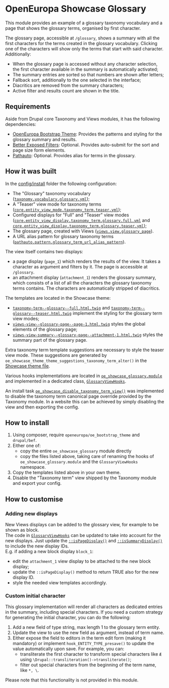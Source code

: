 # OpenEuropa Showcase Glossary

This module provides an example of a glossary taxonomy vocabulary and a page that shows the glossary terms, organised by
first character.

The glossary page, accessible at `/glossary`, shows a summary with all the first characters for the terms created in the
glossary vocabulary. Clicking one of the characters will show only the terms that start with said character.\
Additionally:
- When the glossary page is accessed without any character selection, the first character available in the summary is
  automatically activated;
- The summary entries are sorted so that numbers are shown after letters;
- Fallback sort, additionally to the one selected in the interface;
- Diacritics are removed from the summary characters;
- Active filter and results count are shown in the title.

## Requirements

Aside from Drupal core Taxonomy and Views modules, it has the following dependencies:

- [OpenEuropa Bootstrap Theme](https://github.com/openeuropa/oe_bootstrap_theme): Provides the patterns and
styling for the glossary summary and results.
- [Better Exposed Filters](https://www.drupal.org/project/better_exposed_filters): Optional. Provides
auto-submit for the sort and page size form elements.
- [Pathauto](https://www.drupal.org/project/pathauto): Optional. Provides alias for terms in the glossary.

## How it was built

In the [config/install](./config/install) folder the following configuration:

- The "Glossary" taxonomy vocabulary ([`taxonomy.vocabulary.glossary.yml`](./config/install/taxonomy.vocabulary.glossary.yml));
- A "Teaser" view mode for taxonomy terms ([`core.entity_view_mode.taxonomy_term.teaser.yml`](./config/install/core.entity_view_mode.taxonomy_term.teaser.yml));
- Configured displays for "Full" and "Teaser" view modes ([`core.entity_view_display.taxonomy_term.glossary.full.yml`](./config/install/core.entity_view_display.taxonomy_term.glossary.full.yml)
and [`core.entity_view_display.taxonomy_term.glossary.teaser.yml`](./config/install/core.entity_view_display.taxonomy_term.glossary.teaser.yml));
- The glossary page, created with Views ([`views.view.glossary_page`](./config/install/views.view.glossary_page.yml)).
- A URL alias pattern for glossary taxonomy terms ([`pathauto.pattern.glossary_term_url_alias_pattern`](./config/install/pathauto.pattern.glossary_term_url_alias_pattern.yml)).

The view itself contains two displays:
- a page display (`page_1`) which renders the results of the view. It takes a character as argument and filters by it.
  The page is accessible at `/glossary`.
- an attachment display (`attachment_1`) renders the glossary summary, which consists of a list of all the characters the
  glossary taxonomy terms contains. The characters are automatically stripped of diacritics.

The templates are located in the Showcase theme:

- [`taxonomy-term--glossary--full.html.twig`](../../themes/oe_showcase_theme/templates/taxonomy/taxonomy-term--glossary--full.html.twig) and
  [`taxonomy-term--glossary--teaser.html.twig`](../../themes/oe_showcase_theme/templates/taxonomy/taxonomy-term--glossary--teaser.html.twig)
implement the styling for the glossary term view modes;
- [`views-view--glossary-page--page-1.html.twig`](../../themes/oe_showcase_theme/templates/views/views-view--glossary-page--page-1.html.twig)
styles the global elements of the glossary page;
- [`views-view-summary--glossary-page--attachment-1.html.twig`](../../themes/oe_showcase_theme/templates/views/views-view-summary--glossary-page--attachment-1.html.twig)
styles the summary part of the glossary page.

Extra taxonomy term template suggestions are necessary to style the teaser view mode. These suggestions are generated by
`oe_showcase_theme_theme_suggestions_taxonomy_term_alter()` in the [Showcase theme file](../../themes/oe_showcase_theme/oe_showcase_theme.theme).

Various hooks implementations are located in [`oe_showcase_glossary.module`](./oe_showcase_glossary.module) and
implemented in a dedicated class, [`GlossaryViewHooks`](./src/GlossaryViewHooks.php).

An install task [`oe_showcase_disable_taxonomy_term_view()`](../../oe_showcase.profile) was implemented to disable the
taxonomy term canonical page override provided by the Taxonomy module. In a website this can be achieved by simply
disabling the view and then exporting the config.

## How to install

1. Using composer, require `openeuropa/oe_bootstrap_theme` and `drupal/bef`.
2. Either one of:
   - copy the entire `oe_showcase_glossary` module directly
   - copy the files listed above, taking care of renaming the hooks of `oe_showcase_glossary.module` and
   the `GlossaryViewHooks` namespace.
3. Copy the templates listed above in your own theme.
4. Disable the "Taxonomy term" view shipped by the Taxonomy module and export your config.

## How to customise

### Adding new displays

New Views displays can be added to the glossary view, for example to be shown as block.\
The code in [`GlossaryViewHooks`](./src/GlossaryViewHooks.php) can be updated to take into account for the new displays.
Just update the [`::isPageDisplay()`](./src/GlossaryViewHooks.php#L72) and [`::isSummaryDisplay()`](./src/GlossaryViewHooks.php#L85)
to include the new display IDs.\
E.g. if adding a new block display `block_1`:
- edit the `attachment_1` view display to be attached to the new block display;
- update the `::isPageDisplay()` method to return TRUE also for the new display ID.
- style the needed view templates accordingly.

### Custom initial character

This glossary implementation will render all characters as dedicated entries in the summary, including special characters.
If you need a custom strategy for generating the initial character, you can do the following:

1. Add a new field of type string, max length 1 to the glossary term entity.
2. Update the view to use the new field as argument, instead of term name.
3. Either expose the field to editors in the term edit form (making it mandatory) or implement `hook_ENTITY_TYPE_presave()` to
update the value automatically upon save. For example, you can:
   - transliterate the first character to transform special characters like `Æ` using `\Drupal::transliteration()->transliterate()`;
   - filter out special characters from the beginning of the term name, like `*, \`.

Please note that this functionality is not provided in this module.
